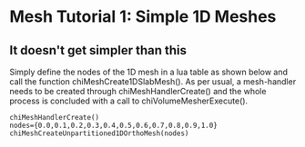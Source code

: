 # Mesh Tutorial 1: Simple 1D Meshes

## It doesn't get simpler than this

Simply define the nodes of the 1D mesh in a lua table as shown below and call
the function chiMeshCreate1DSlabMesh(). As per usual, a mesh-handler needs to be
created through chiMeshHandlerCreate() and the whole process is concluded with
a call to chiVolumeMesherExecute().

```
chiMeshHandlerCreate()
nodes={0.0,0.1,0.2,0.3,0.4,0.5,0.6,0.7,0.8,0.9,1.0}
chiMeshCreateUnpartitioned1DOrthoMesh(nodes)
```
